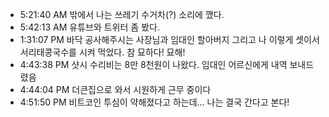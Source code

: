 
- 5:21:40 AM 밖에서 나는 쓰레기 수거차(?) 소리에 깼다. 
- 5:42:13 AM 유튜브와 트위터 좀 봤다.
- 1:31:07 PM 바닥 공사해주시는 사장님과 임대인 할아버지 그리고 나 이렇게 셋이서 서리태콩국수를 시켜 먹었다. 참 묘하다! 묘해!
- 4:43:38 PM 샷시 수리비는 8만 8천원이 나왔다. 임대인 어르신에게 내역 보내드렸음
- 4:44:04 PM 더큰집으로 와서 시원하게 근무 중이다
- 4:51:50 PM 비트코인 투심이 약해졌다고 하는데... 나는 결국 간다고 본다!